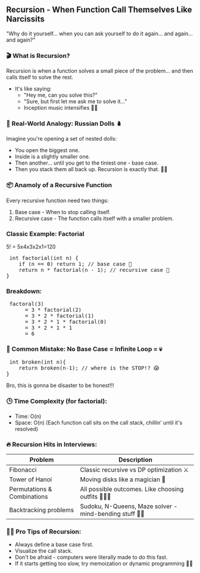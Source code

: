 ## Recursion - When Function Call Themselves Like Narcissits
"Why do it yourself... when you can ask yourself to do it again... and again... and again?"

### 🎬 What is Recursion?
Recursion is when a function solves a small piece of the problem... and then calls itself to solve the rest.
- It's like saying:
    - "Hey me, can you solve this?"
    - "Sure, but first let me ask me to solve it..."
    - Inception music intensifies 🎵🌌

### 🧠 Real-World Analogy: Russian Dolls 🪆
Imagine you're opening a set of nested dolls:
- You open the biggest one.
- Inside is a slightly smaller one.
- Then another... until you get to the tiniest one - base case.
- Then you stack them all back up.
Recursion is exactly that. 🧠✨

### 📦 Anamoly of a Recursive Function
Every recursive function need two things:
1. Base case - When to stop calling itself.
2. Recursive case - The function calls itself with a smaller problem.

### Classic Example: Factorial
5! = 5x4x3x2x1=120
<pre> int factorial(int n) {
    if (n == 0) return 1; // base case 🛑
    return n * factorial(n - 1); // recursive case 🔁
}
</pre>

### Breakdown:
<pre> factoral(3)
      = 3 * factorial(2)
      = 3 * 2 * factorial(1)
      = 3 * 2 * 1 * factorial(0)
      = 3 * 2 * 1 * 1
      = 6
</pre>

### 🧨 Common Mistake: No Base Case = Infinite Loop = 💀
<pre> int broken(int n){
    return broken(n-1); // where is the STOP!? 😱
} </pre>

Bro, this is gonna be disaster to be honest!!!

### 🕒 Time Complexity (for factorial):
- Time: O(n)
- Space: O(n) (Each function call sits on the call stack, chillin' until it's resolved)

### 🔥 Recursion Hits in Interviews:
| Problem | Description |
| ------- | ----------- |
| Fibonacci | Classic recursive vs DP optimization ⚔️ |
| Tower of Hanoi | Moving disks like a magician 🎩 |
| Permutations & Combinations | All possible outcomes. Like choosing outfits 👕👖👟 |
| Backtracking problems | Sudoku, N-Queens, Maze solver - mind-bending stuff 😵‍💫 |

### 🧙‍♂️ Pro Tips of Recursion:
- Always define a base case first.
- Visualize the call stack.
- Don't be afraid - computers were literally made to do this fast.
- If it starts getting too slow, try memoization or dynamic programming 💾✨